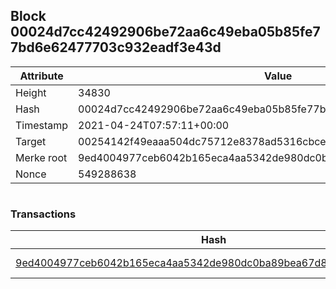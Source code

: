 ## Block 00024d7cc42492906be72aa6c49eba05b85fe77bd6e62477703c932eadf3e43d

Attribute | Value
--- | ---
Height | 34830
Hash | 00024d7cc42492906be72aa6c49eba05b85fe77bd6e62477703c932eadf3e43d
Timestamp | 2021-04-24T07:57:11+00:00
Target | 00254142f49eaaa504dc75712e8378ad5316cbcead634704b3734b6271167cc4
Merke root | 9ed4004977ceb6042b165eca4aa5342de980dc0ba89bea67d881d83adead056f
Nonce | 549288638

```

```

### Transactions

Hash | Amount
--- | ---
[9ed4004977ceb6042b165eca4aa5342de980dc0ba89bea67d881d83adead056f](9ed4004977ceb6042b165eca4aa5342de980dc0ba89bea67d881d83adead056f.md) | 10.00000000 SKEPTI 
